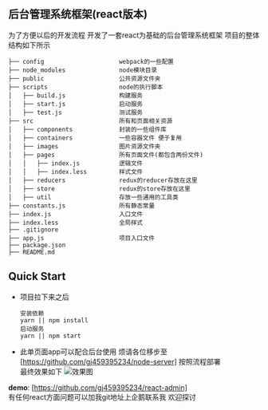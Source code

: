 ## 后台管理系统框架(react版本)
为了方便以后的开发流程 开发了一套react为基础的后台管理系统框架
项目的整体结构如下所示

```
├── config                     webpack的一些配置
├── node_modules               node模块目录
├── public                     公共资源文件夹
├── scripts                    node的执行脚本
│   ├── build.js               构建服务
│   ├── start.js               启动服务
│   ├── test.js                测试服务
├── src                        所有和页面相关资源
│   ├── components             封装的一些组件库
│   ├── containers             一些容器文件 便于复用
│   ├── images                 图片资源文件夹
│   ├── pages                  所有页面文件(都包含两份文件)
│   │   ├── index.js           逻辑文件
│   │   ├── index.less         样式文件
│   ├── reducers               redux的reducer存放在这里
│   ├── store                  redux的store存放在这里
│   ├── util                   存放一些通用的工具类
├── constants.js               所有静态常量
├── index.js                   入口文件
├── index.less                 全局样式
├── .gitignore
├── app.js                     项目入口文件
├── package.json               
├── README.md
```

## Quick Start
* 项目拉下来之后 

    ```
    安装依赖
    yarn || npm install
    启动服务
    yarn || npm start
    ```
* 此单页面app可以配合后台使用 烦请各位移步至<br>[https://github.com/gj459395234/node-server]
按照流程部署<br>
最终效果如下
![效果图](https://github.com/gj459395234/markdownimg/blob/master/react_admin.gif)
    
**demo**: [https://github.com/gj459395234/react-admin]<br>
有任何react方面问题可以加我git地址上企鹅联系我 欢迎探讨

